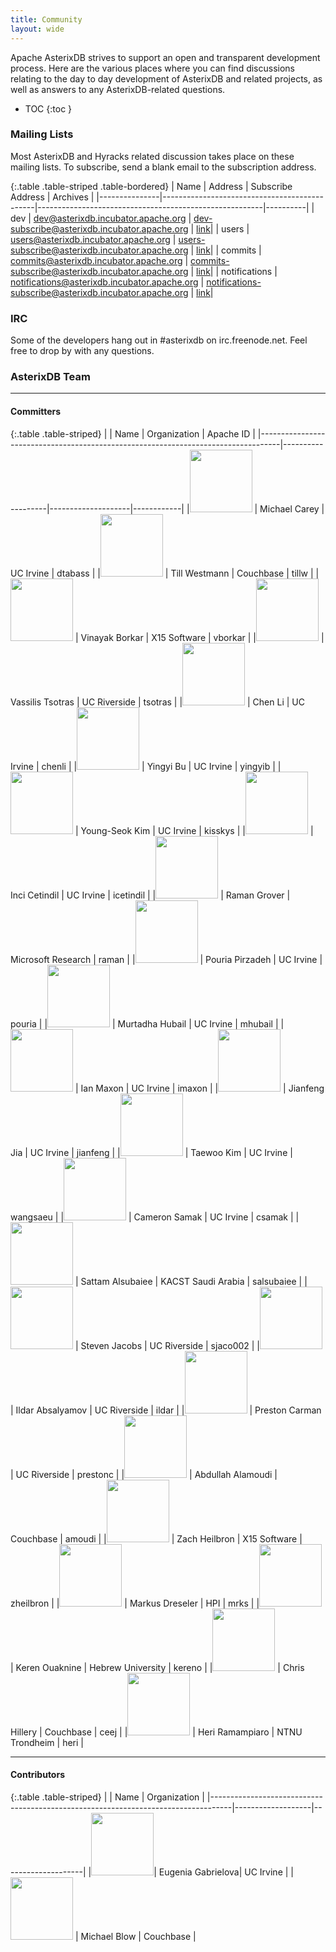 ```yaml
---
title: Community
layout: wide
---
```


Apache AsterixDB strives to support an open and transparent development process. Here are the various places where you can find discussions relating to the day to day development of AsterixDB and related projects, as well as answers to any AsterixDB-related questions.

* TOC
{:toc }

### Mailing Lists
Most AsterixDB and Hyracks related discussion takes place on these mailing lists. To subscribe, send a blank email to the subscription address.

{:.table .table-striped .table-bordered}
| Name          | Address                                      | Subscribe Address                                      | Archives |
|---------------|----------------------------------------------|--------------------------------------------------------|----------|
| dev           | dev@asterixdb.incubator.apache.org           | dev-subscribe@asterixdb.incubator.apache.org           | [link](https://mail-archives.apache.org/mod_mbox/incubator-asterixdb-dev/)|
| users         | users@asterixdb.incubator.apache.org         | users-subscribe@asterixdb.incubator.apache.org         | [link](https://mail-archives.apache.org/mod_mbox/incubator-asterixdb-users/)|
| commits       | commits@asterixdb.incubator.apache.org       | commits-subscribe@asterixdb.incubator.apache.org       | [link](https://mail-archives.apache.org/mod_mbox/incubator-asterixdb-commits/)|
| notifications | notifications@asterixdb.incubator.apache.org | notifications-subscribe@asterixdb.incubator.apache.org | [link](https://mail-archives.apache.org/mod_mbox/incubator-asterixdb-notifications/)|

### IRC

Some of the developers hang out in #asterixdb on irc.freenode.net. Feel free to drop by with any questions.

### AsterixDB Team

<hr />

#### Committers

{:.table .table-striped}
|                                                                                   | Name              | Organization       | Apache ID  |
|-----------------------------------------------------------------------------------|-------------------|--------------------|------------|
|<img src="{{ site.url }}/img/team/michael_carey.jpg" width="100" height="100">     | Michael Carey     | UC Irvine          | dtabass    |
|<img src="{{ site.url }}/img/team/till_westmann.jpg"  width="100" height="100">    | Till Westmann     | Couchbase          | tillw      |
|<img src="{{ site.url }}/img/team/vinayak_borkar.jpg"  width="100" height="100">   | Vinayak Borkar    | X15 Software       | vborkar    |
|<img src="{{ site.url }}/img/team/vassilis_tsotras.jpg" width="100" height="100">  | Vassilis Tsotras  | UC Riverside       | tsotras    |
|<img src="{{ site.url }}/img/team/chen_li.jpg"  width="100" height="100">          | Chen Li           | UC Irvine          | chenli     |
|<img src="{{ site.url }}/img/team/yingyi_bu.jpg" width="100" height="100">         | Yingyi Bu         | UC Irvine          | yingyib    |
|<img src="{{ site.url }}/img/team/young_seok_kim.jpg" width="100" height="100">    | Young-Seok Kim    | UC Irvine          | kisskys    |
|<img src="{{ site.url }}/img/team/inci_cetindil.jpg" width="100" height="100">     | Inci Cetindil     | UC Irvine          | icetindil  |
|<img src="{{ site.url }}/img/team/raman_grover.jpg" width="100" height="100">      | Raman Grover      | Microsoft Research | raman      |
|<img src="{{ site.url }}/img/team/pouria_pirzadeh.jpg" width="100" height="100">   | Pouria Pirzadeh   | UC Irvine          | pouria     |
|<img src="{{ site.url }}/img/team/murtadha_hubail.jpg" width="100" height="100">   | Murtadha Hubail   | UC Irvine          | mhubail    |
|<img src="{{ site.url }}/img/team/ian_maxon.jpg" width="100" height="100">         | Ian Maxon         | UC Irvine          | imaxon     |
|<img src="{{ site.url }}/img/team/jianfeng_jia.jpg"  width="100" height="100">     | Jianfeng Jia      | UC Irvine          | jianfeng   |
|<img src="{{ site.url }}/img/team/taewoo_kim.jpg"  width="100" height="100">       | Taewoo Kim        | UC Irvine          | wangsaeu   |
|<img src="{{ site.url }}/img/team/anonymous.jpg"     width="100" height="100">     | Cameron Samak     | UC Irvine          | csamak     |
|<img src="{{ site.url }}/img/team/sattam_alsubaiee.png" width="100" height="100">  | Sattam Alsubaiee  | KACST Saudi Arabia | salsubaiee |
|<img src="{{ site.url }}/img/team/steven_jacobs.jpg" width="100" height="100">     | Steven Jacobs     | UC Riverside       | sjaco002   |
|<img src="{{ site.url }}/img/team/ildar_absalyamov.jpg" width="100" height="100">  | Ildar Absalyamov  | UC Riverside       | ildar      |
|<img src="{{ site.url }}/img/team/anonymous.jpg" width="100" height="100">         | Preston Carman    | UC Riverside       | prestonc   |
|<img src="{{ site.url }}/img/team/abdullah_alamoudi.jpg" width="100" height="100"> | Abdullah Alamoudi | Couchbase          | amoudi     |
|<img src="{{ site.url }}/img/team/zachary_heilbron.jpg"  width="100" height="100"> | Zach Heilbron     | X15 Software       | zheilbron  |
|<img src="{{ site.url }}/img/team/anonymous.jpg"  width="100" height="100">        | Markus Dreseler   | HPI                | mrks       |
|<img src="{{ site.url }}/img/team/keren_ouaknine.jpg"  width="100" height="100">   | Keren Ouaknine    | Hebrew University  | kereno     |
|<img src="{{ site.url }}/img/team/chris_hillery.jpg" width="100" height="100">     | Chris Hillery     | Couchbase          | ceej       |
|<img src="{{ site.url }}/img/team/heri_ramampiaro.jpg" width="100" height="100">   | Heri Ramampiaro   | NTNU Trondheim     | heri       |

<hr/>

#### Contributors

{:.table .table-striped}
|                                                                                   | Name              | Organization       |
|-----------------------------------------------------------------------------------|-------------------|--------------------|
|<img src="{{ site.url }}/img/team/eugenia_gabrielova.jpg" width="100" height="100">| Eugenia Gabrielova| UC Irvine          |
|<img src="{{ site.url }}/img/team/michael_blow.jpg" width="100" height="100">      | Michael Blow      | Couchbase          |
